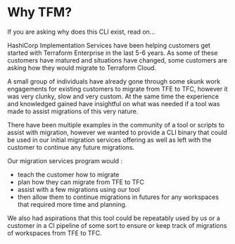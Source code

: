 # Why TFM?

If you are asking why does this CLI exist, read on...

HashiCorp Implementation Services have been helping customers get started with Terraform Enterprise in the last 5-6 years. As some of these customers have matured and situations have changed, some customers are asking how they would migrate to Terraform Cloud.

A small group of individuals have already gone through some skunk work engagements for existing customers to migrate from TFE to TFC, however it was very clunky, slow and very custom. At the same time the experience and knowledged gained have insightful on what was needed if a tool was made to assist migrations of this very nature.

There have been multiple examples in the community of a tool or scripts to assist with migration, however we wanted to provide a CLI binary that could be used in our initial migration services offering as well as left with the customer to continue any future migrations.

Our migration services program would :

- teach the customer how to migrate
- plan how they can migrate from TFE to TFC
- assist with a few migrations using our tool
- then allow them to continue migrations in futures for any workspaces that required more time and planning.

We also had aspirations that this tool could be repeatably used by us or a customer in a CI pipeline of some sort to ensure or keep track of migrations of workspaces from TFE to TFC.
